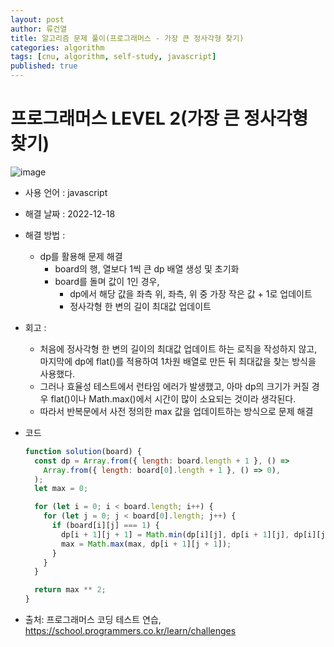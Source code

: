 ```yaml
---
layout: post
author: 류건열
title: 알고리즘 문제 풀이(프로그래머스 - 가장 큰 정사각형 찾기)
categories: algorithm
tags: [cnu, algorithm, self-study, javascript]
published: true
---
```


# 프로그래머스 LEVEL 2(가장 큰 정사각형 찾기)

![image](https://user-images.githubusercontent.com/34560965/208283426-6fecc653-6c83-48b6-8b01-9c8310cc52f6.png)

- 사용 언어 : javascript

- 해결 날짜 : 2022-12-18

- 해결 방법 :

  - dp를 활용해 문제 해결
    - board의 행, 열보다 1씩 큰 dp 배열 생성 및 초기화
    - board를 돌며 값이 1인 경우,
      - dp에서 해당 값을 좌측 위, 좌측, 위 중 가장 작은 값 + 1로 업데이트
      - 정사각형 한 변의 길이 최대값 업데이트

- 회고 :

  - 처음에 정사각형 한 변의 길이의 최대값 업데이트 하는 로직을 작성하지 않고, 마지막에 dp에 flat()를 적용하여 1차원 배열로 만든 뒤 최대값을 찾는 방식을 사용했다.
  - 그러나 효율성 테스트에서 런타임 에러가 발생했고, 아마 dp의 크기가 커질 경우 flat()이나 Math.max()에서 시간이 많이 소요되는 것이라 생각된다.
  - 따라서 반복문에서 사전 정의한 max 값을 업데이트하는 방식으로 문제 해결

- 코드

  ```javascript
  function solution(board) {
    const dp = Array.from({ length: board.length + 1 }, () =>
      Array.from({ length: board[0].length + 1 }, () => 0),
    );
    let max = 0;

    for (let i = 0; i < board.length; i++) {
      for (let j = 0; j < board[0].length; j++) {
        if (board[i][j] === 1) {
          dp[i + 1][j + 1] = Math.min(dp[i][j], dp[i + 1][j], dp[i][j + 1]) + 1;
          max = Math.max(max, dp[i + 1][j + 1]);
        }
      }
    }

    return max ** 2;
  }
  ```

- 출처: 프로그래머스 코딩 테스트 연습, https://school.programmers.co.kr/learn/challenges
